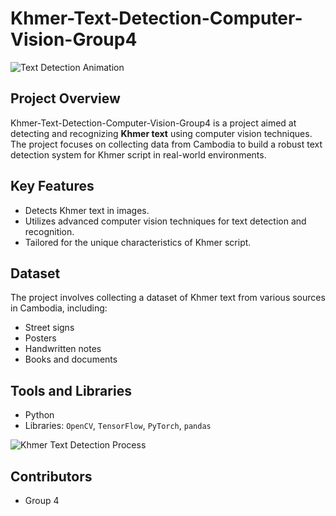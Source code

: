 # Khmer-Text-Detection-Computer-Vision-Group4

![Text Detection Animation](https://your-animation-link.com/khmer-text-detection.gif)

## Project Overview
Khmer-Text-Detection-Computer-Vision-Group4 is a project aimed at detecting and recognizing **Khmer text** using computer vision techniques. The project focuses on collecting data from Cambodia to build a robust text detection system for Khmer script in real-world environments.

## Key Features
- Detects Khmer text in images.
- Utilizes advanced computer vision techniques for text detection and recognition.
- Tailored for the unique characteristics of Khmer script.

## Dataset
The project involves collecting a dataset of Khmer text from various sources in Cambodia, including:
- Street signs
- Posters
- Handwritten notes
- Books and documents

## Tools and Libraries
- Python
- Libraries: `OpenCV`, `TensorFlow`, `PyTorch`, `pandas`


![Khmer Text Detection Process](https://your-animation-link.com/khmer-text-process.gif)

## Contributors
- Group 4

